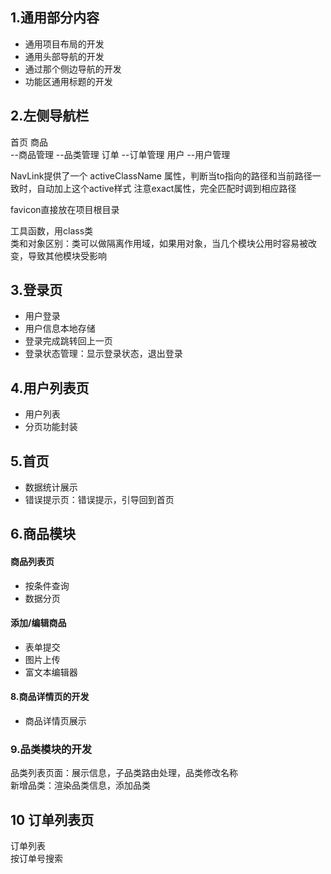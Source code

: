 ## 1.通用部分内容  
- 通用项目布局的开发  
- 通用头部导航的开发  
- 通过那个侧边导航的开发  
- 功能区通用标题的开发  

## 2.左侧导航栏
首页
商品    
--商品管理
--品类管理
订单
--订单管理
用户
--用户管理

NavLink提供了一个 activeClassName 属性，判断当to指向的路径和当前路径一致时，自动加上这个active样式
注意exact属性，完全匹配时调到相应路径    

favicon直接放在项目根目录  

工具函数，用class类  
类和对象区别：类可以做隔离作用域，如果用对象，当几个模块公用时容易被改变，导致其他模块受影响  


## 3.登录页  
- 用户登录  
- 用户信息本地存储  
- 登录完成跳转回上一页  
- 登录状态管理：显示登录状态，退出登录  

## 4.用户列表页
- 用户列表
- 分页功能封装


## 5.首页
- 数据统计展示  
- 错误提示页：错误提示，引导回到首页    

## 6.商品模块  
#### 商品列表页  
- 按条件查询
- 数据分页

#### 添加/编辑商品
- 表单提交  
- 图片上传  
- 富文本编辑器  

#### 8.商品详情页的开发
- 商品详情页展示   

### 9.品类模块的开发  
品类列表页面：展示信息，子品类路由处理，品类修改名称      
新增品类：渲染品类信息，添加品类  

## 10 订单列表页  
订单列表  
按订单号搜索  





